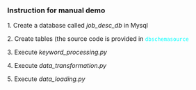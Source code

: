 <h3>Instruction for manual demo</h3>
<p>
  1. Create a database called <i>job_desc_db</i> in Mysql
</p>
<p>
  2. Create tables (the source code is provided in <code style="color : Aqua">dbschemasource</code>
</p>
<p>
  3. Execute <i>keyword_processing.py</i>
</p>
<p>
  4. Execute <i>data_transformation.py</i>
</p>
<p>
  5. Execute <i>data_loading.py</i>
</p>
